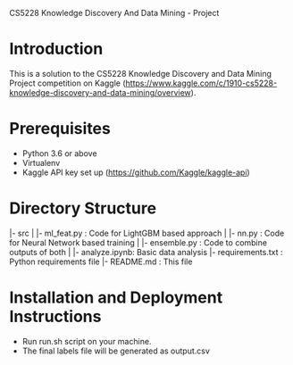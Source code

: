CS5228 Knowledge Discovery And Data Mining - Project

# Introduction
This is a solution to the CS5228 Knowledge Discovery and Data Mining Project competition on Kaggle (https://www.kaggle.com/c/1910-cs5228-knowledge-discovery-and-data-mining/overview).

# Prerequisites
- Python 3.6 or above
- Virtualenv
- Kaggle API key set up (https://github.com/Kaggle/kaggle-api)

# Directory Structure
|- src
|   |- ml_feat.py   : Code for LightGBM based approach
|   |- nn.py        : Code for Neural Network based training
|   |- ensemble.py  : Code to combine outputs of both
|   |- analyze.ipynb: Basic data analysis
|- requirements.txt : Python requirements file
|- README.md        : This file



# Installation and Deployment Instructions
- Run run.sh script on your machine.
- The final labels file will be generated as output.csv